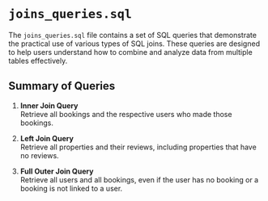 # `joins_queries.sql`

The `joins_queries.sql` file contains a set of SQL queries that demonstrate the practical use of various types of SQL joins. These queries are designed to help users understand how to combine and analyze data from multiple tables effectively.

## Summary of Queries

1. **Inner Join Query**  
    Retrieve all bookings and the respective users who made those bookings.

2. **Left Join Query**  
    Retrieve all properties and their reviews, including properties that have no reviews.

3. **Full Outer Join Query**  
    Retrieve all users and all bookings, even if the user has no booking or a booking is not linked to a user.